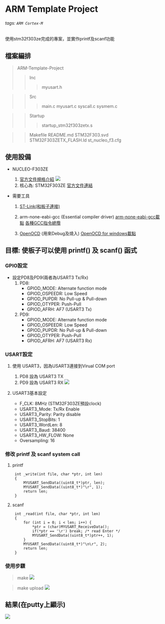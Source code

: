 # ARM Template Project
###### tags: `ARM Cortex-M`
使用stm32f303ze完成的專案，並實作printf及scanf功能

## 檔案編排
> ARM-Template-Project
>> Inc
>>> myusart.h

>> Src
>>> main.c 
>>> myusart.c
>>> syscall.c
>>> sysmem.c

>> Startup
>>> startup_stm32f303zetx.s

>> Makefile
>> README.md
>> STM32F303.svd
>> STM32F303ZETX_FLASH.ld
>> st_nucleo_f3.cfg

## 使用設備
- NUCLEO-F303ZE
  1. [官方文件規格介紹](https://www.st.com/en/evaluation-tools/nucleo-f303ze.html)
     ![](https://i.imgur.com/xnKAENl.png)
  2. 核心為: STM32F303ZE
     [官方文件連結](https://www.st.com/en/microcontrollers-microprocessors/stm32f303ze.html)

- 需要工具
  1. [ST-Link(和板子連接)](https://www.st.com/content/st_com/en/products/development-tools/software-development-tools/stm32-software-development-tools/stm32-utilities/stsw-link009.html?dl=NCWMPz8nopJ5khffu%2F9QmQ%3D%3D%2CWweBOQKqZ%2Fh88%2BZkYv6600%2BzYxzrVLpvTUDLmq2eRG7lpwFzjoue0R2T%2FIhPrxz5shDoc2Iw%2FpMlGzkS5d%2B7cDojQPuWTbCMGjy7i4mRoDYG8omxLndyTs6vk9JuiWwwo6iFG5gODbBgUZE9XYj6MzT27BETsC%2FIlGdOMpyOw01kOaztq2FnADZ2T%2Fdozp3FqjWcF7BoC2kA3jX%2FWibrHNy4bIuRL4s4JsMXRBWmjDNxvYbhhCm3h7bESHdDNz6mJV1PitQm3a1X2DfqRbg%2FlIQ3iR0QVkIkj9A3ZMDCD%2FRmyu75S5hGTsJKi0zE3pG8&uid=AbAAPrnhg03EDrR2hPt2MKBBSrNbNCYh)

  2. arm-none-eabi-gcc (Essential compiler driver)
     [arm-none-eabi-gcc載點](https://developer.arm.com/tools-and-software/open-source-software/developer-tools/gnu-toolchain/gnu-rm/downloads)
     [各種GCC指令總攬](https://gcc.gnu.org/onlinedocs/gcc-9.3.0/gcc/)

  3. [OpenOCD](https://openocd.org/) (用來Debug及燒入)
     [OpenOCD for windows載點](https://gnutoolchains.com/arm-eabi/openocd/)
  
## 目標: 使板子可以使用 printf() 及 scanf() 函式
### GPIO設定
-  設定PD8及PD9(兩者為USART3 Tx/Rx)
   1. PD8: 
      - GPIOD_MODE:      Alternate function mode
      - GPIOD_OSPEEDR:   Low Speed
      - GPIOD_PUPDR:     No Pull-up & Pull-down
      - GPIOD_OTYPER:    Push-Pull
      - GPIOD_AFRH:      AF7 (USART3 Tx)
   2. PD9: 
      - GPIOD_MODE:      Alternate function mode
      - GPIOD_OSPEEDR:   Low Speed
      - GPIOD_PUPDR:     No Pull-up & Pull-down
      - GPIOD_OTYPER:    Push-Pull
      - GPIOD_AFRH:      AF7 (USART3 Rx)

### USART設定
1. 使用 USART3，因為USART3連接到Virual COM port
   1. PD8 設為 USART3 TX
   2. PD9 設為 USART3 RX
   ![](https://i.imgur.com/59O5lGb.png)
   
2. USART3基本設定
   - F_CLK:           8MHz (STM32F303ZE預設clock)
   - USART3_Mode:     Tx/Rx Enable
   - USART3_Parity:   Parity disable
   - USART3_StopBits: 1
   - USART3_WordLen:  8
   - USART3_Baud:     38400
   - USART3_HW_FLOW:  None
   - Oversampling:    16

### 修改 printf 及 scanf system call
1. printf
   ```c=
    int _write(int file, char *ptr, int len)
    {
	    MYUSART_SendData((uint8_t*)ptr, len);
	    MYUSART_SendData((uint8_t*)"\r", 1);
	    return len;
    }
    ```

2. scanf
   ```c=
    int _read(int file, char *ptr, int len) 
    {
	    for (int i = 0; i < len; i++) {
		    *ptr = (char)MYUSART_ReceiveData();
		    if(*ptr == '\r') break; /* read Enter */
		    MYUSART_SendData((uint8_t*)ptr++, 1);
	    }
	    MYUSART_SendData((uint8_t*)"\n\r", 2);
	    return len;
    }
   ```
   
### 使用步驟
> make
  ![](https://i.imgur.com/ulHDUys.png)
  
> make upload
  ![](https://i.imgur.com/u5SpnuL.png)

## 結果(在putty上顯示)
   ![](https://i.imgur.com/EfIvBQZ.png)
